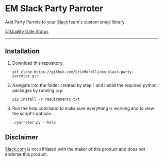 # EM Slack Party Parroter

Add Party Parrots to your [Slack](#disclaimer) team's custom emoji library.

[![Quality Gate Status](https://sonarcloud.io/api/project_badges/measure?project=ErinMorelli_em-slack-party-parroter&metric=alert_status)](https://sonarcloud.io/dashboard?id=ErinMorelli_em-slack-party-parroter)

---

## Installation

1. Download this repository:

    ```
    git clone https://github.com/ErinMorelli/em-slack-party-parroter.git
    ```

2. Navigate into the folder created by step 1 and install the required python packages by running `pip`:

    ```
    pip install -r requirements.txt
    ```

3. Run the help command to make sure everything is working and to view the script's options:

    ```
    ./parroter.py --help
    ```


## Disclaimer

[Slack.com](https://www.slack.com/) is not affiliated with the maker of this product and does not endorse this product.
